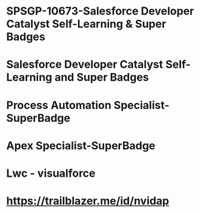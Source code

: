 # SPSGP-10673-Salesforce Developer Catalyst Self-Learning & Super Badges
# Salesforce Developer Catalyst Self-Learning and Super Badges
# Process Automation Specialist-SuperBadge
# Apex Specialist-SuperBadge
# Lwc - visualforce
# https://trailblazer.me/id/nvidap
